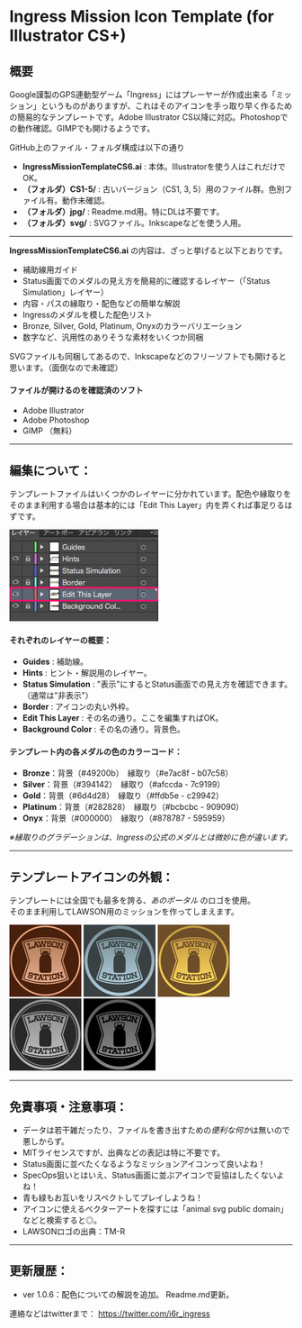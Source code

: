 # Ingress Mission Icon Template (for Illustrator CS+)
## 概要

Google謹製のGPS連動型ゲーム「Ingress」にはプレーヤーが作成出来る「ミッション」というものがありますが、これはそのアイコンを手っ取り早く作るための簡易的なテンプレートです。Adobe Illustrator CS以降に対応。Photoshopでの動作確認。GIMPでも開けるようです。

GitHub上のファイル・フォルダ構成は以下の通り
  - **IngressMissionTemplateCS6.ai** : 本体。Illustratorを使う人はこれだけでOK。
  - **（フォルダ）CS1-5/** : 古いバージョン（CS1, 3, 5）用のファイル群。色別ファイル有。動作未確認。 
  - **（フォルダ）jpg/** : Readme.md用。特にDLは不要です。
  - **（フォルダ）svg/** : SVGファイル。Inkscapeなどを使う人用。


----
**IngressMissionTemplateCS6.ai** の内容は、ざっと挙げると以下とおりです。
  - 補助線用ガイド
  - Status画面でのメダルの見え方を簡易的に確認するレイヤー（「Status Simulation」レイヤー）
  - 内容・パスの縁取り・配色などの簡単な解説
  - Ingressのメダルを模した配色リスト
  - Bronze, Silver, Gold, Platinum, Onyxのカラーバリエーション
  - 数字など、汎用性のありそうな素材をいくつか同梱

SVGファイルも同梱してあるので、Inkscapeなどのフリーソフトでも開けると思います。（面倒なので未確認）

#### ファイルが開けるのを確認済のソフト
  - Adobe Illustrator
  - Adobe Photoshop
  - GIMP （無料）

----

## 編集について：

テンプレートファイルはいくつかのレイヤーに分かれています。配色や縁取りをそのまま利用する場合は基本的には「Edit This Layer」内を弄くれば事足りるはずです。

![Edit This Layer](https://raw.githubusercontent.com/i6r-ingress/Ingress-Mission-Icon-Template/master/jpg/Readme_Layer.jpg)  


#### それぞれのレイヤーの概要：

  - **Guides** : 補助線。
  - **Hints** : ヒント・解説用のレイヤー。
  - **Status Simulation** : "表示"にするとStatus画面での見え方を確認できます。（通常は"非表示"）
  - **Border** : アイコンの丸い外枠。
  - **Edit This Layer** : その名の通り。ここを編集すればOK。
  - **Background Color** : その名の通り。背景色。


#### テンプレート内の各メダルの色のカラーコード：

  - **Bronze**：背景（#49200b）　縁取り（#e7ac8f - b07c58）  
  - **Silver**：背景（#394142）　縁取り（#afccda - 7c9199）  
  - **Gold**：背景（#6d4d28）　縁取り（#ffdb5e - c29942）  
  - **Platinum**：背景（#282828）　縁取り（#bcbcbc - 909090）  
  - **Onyx**：背景（#000000）　縁取り（#878787 - 595959）  

*※縁取りのグラデーションは、Ingressの公式のメダルとは微妙に色が違います。*

----

## テンプレートアイコンの外観：

テンプレートには全国でも最多を誇る、*あのポータル* のロゴを使用。  
そのまま利用してLAWSON用のミッションを作ってしまえます。

![Bronze](https://raw.githubusercontent.com/i6r-ingress/Ingress-Mission-Icon-Template/master/jpg/Bronze.jpg)
![Silver](https://raw.githubusercontent.com/i6r-ingress/Ingress-Mission-Icon-Template/master/jpg/Silver.jpg)
![Gold](https://raw.githubusercontent.com/i6r-ingress/Ingress-Mission-Icon-Template/master/jpg/Gold.jpg)
![Platinum](https://raw.githubusercontent.com/i6r-ingress/Ingress-Mission-Icon-Template/master/jpg/Platinum.jpg)
![Onyx](https://raw.githubusercontent.com/i6r-ingress/Ingress-Mission-Icon-Template/master/jpg/Onyx.jpg)

----

## 免責事項・注意事項：

  - データは若干雑だったり、ファイルを書き出すための*便利な何か*は無いので悪しからず。  
  - MITライセンスですが、出典などの表記は特に不要です。
  - Status画面に並べたくなるようなミッションアイコンって良いよね！
  - SpecOps狙いとはいえ、Status画面に並ぶアイコンで妥協はしたくないよね！
  - 青も緑もお互いをリスペクトしてプレイしようね！
  - アイコンに使えるベクターアートを探すには「animal svg public domain」などと検索すると◎。
  - LAWSONロゴの出典：TM-R

----

## 更新履歴：

  - ver 1.0.6：配色についての解説を追加。 Readme.md更新。


連絡などはtwitterまで：
<https://twitter.com/i6r_ingress>
